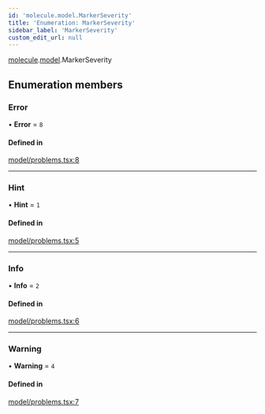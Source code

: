 ```yaml
---
id: 'molecule.model.MarkerSeverity'
title: 'Enumeration: MarkerSeverity'
sidebar_label: 'MarkerSeverity'
custom_edit_url: null
---
```


[molecule](../namespaces/molecule).[model](../namespaces/molecule.model).MarkerSeverity

## Enumeration members

### Error

• **Error** = `8`

#### Defined in

[model/problems.tsx:8](https://github.com/DTStack/molecule/blob/ff1a27ef/src/model/problems.tsx#L8)

---

### Hint

• **Hint** = `1`

#### Defined in

[model/problems.tsx:5](https://github.com/DTStack/molecule/blob/ff1a27ef/src/model/problems.tsx#L5)

---

### Info

• **Info** = `2`

#### Defined in

[model/problems.tsx:6](https://github.com/DTStack/molecule/blob/ff1a27ef/src/model/problems.tsx#L6)

---

### Warning

• **Warning** = `4`

#### Defined in

[model/problems.tsx:7](https://github.com/DTStack/molecule/blob/ff1a27ef/src/model/problems.tsx#L7)

